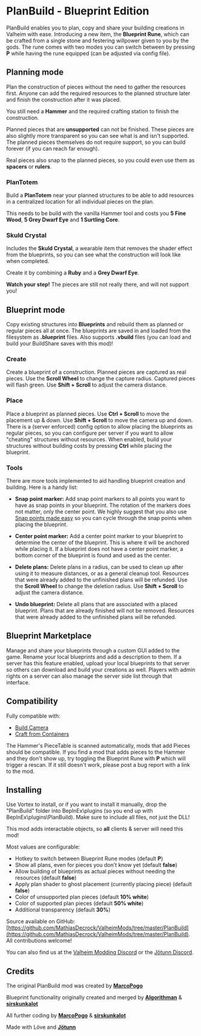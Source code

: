 ﻿# PlanBuild - Blueprint Edition

PlanBuild enables you to plan, copy and share your building creations in Valheim with ease. Introducing a new item, the **Blueprint Rune**, which can be crafted from a single stone and festering willpower given to you by the gods. The rune comes with two modes you can switch between by pressing **P** while having the rune equipped (can be adjusted via config file).

## Planning mode

Plan the construction of pieces without the need to gather the resources first. Anyone can add the required resources to the planned structure later and finish the construction after it was placed.

You still need a **Hammer** and the required crafting station to finish the construction.

Planned pieces that are **unsupported** can not be finished. These pieces are also slightly more transparent so you can see what is and isn't supported. The planned pieces themselves do not require support, so you can build forever (if you can reach far enough).

Real pieces also snap to the planned pieces, so you could even use them as **spacers** or **rulers**.

### PlanTotem

Build a **PlanTotem** near your planned structures to be able to add resources in a centralized location for all individual pieces on the plan.

This needs to be build with the vanilla Hammer tool and costs you **5 Fine Wood**, **5 Grey Dwarf Eye** and **1 Surtling Core**.

### Skuld Crystal

Includes the **Skuld Crystal**, a wearable item that removes the shader effect from the blueprints, so you can see what the construction will look like when completed.

Create it by combining a **Ruby** and a **Grey Dwarf Eye**.

**Watch your step!** The pieces are still not really there, and will not support you!

## Blueprint mode

Copy existing structures into **Blueprints** and rebuild them as planned or regular pieces all at once. The blueprints are saved in and loaded from the filesystem as **.blueprint** files. Also supports **.vbuild** files (you can load and build your BuildShare saves with this mod)!

### Create

Create a blueprint of a construction. Planned pieces are captured as real pieces. Use the **Scroll Wheel** to change the capture radius. Captured pieces will flash green. Use **Shift + Scroll** to adjust the camera distance.

### Place

Place a blueprint as planned pieces. Use **Ctrl + Scroll** to move the placement up & down. Use **Shift + Scroll** to move the camera up and down. There is a (server enforced) config option to allow placing the blueprints as regular pieces, so you can configure per server if you want to allow "cheating" structures without resources. When enabled, build your structures without building costs by pressing **Ctrl** while placing the blueprint.

### Tools

There are more tools implemented to aid handling blueprint creation and building. Here is a handy list:

* **Snap point marker:** Add snap point markers to all points you want to have as snap points in your blueprint. The rotation of the markers does not matter, only the center point. We highly suggest that you also use [Snap points made easy](https://www.nexusmods.com/valheim/mods/299)﻿ so you can cycle through the snap points when placing the blueprint.

* **Center point marker:** Add a center point marker to your blueprint to determine the center of the blueprint. This is where it will be anchored while placing it. If a blueprint does not have a center point marker, a bottom corner of the blueprint is found and used as the center.

* **Delete plans:** Delete plans in a radius, can be used to clean up after using it to measure distances, or as a general cleanup tool. Resources that were already added to the unfinished plans will be refunded. Use the **Scroll Wheel** to change the deletion radius. Use **Shift + Scroll** to adjust the camera distance.

* **Undo blueprint:** Delete all plans that are associated with a placed blueprint. Plans that are already finished will not be removed. Resources that were already added to the unfinished plans will be refunded.

## Blueprint Marketplace

Manage and share your blueprints through a custom GUI added to the game. Rename your local blueprints and add a description to them. If a server has this feature enabled, upload your local blueprints to that server so others can download and build your creations as well. Players with admin rights on a server can also manage the server side list through that interface.

## Compatibility

Fully compatible with:
* [Build Camera](https://www.nexusmods.com/valheim/mods/226)﻿
* [Craft from Containers](https://www.nexusmods.com/valheim/mods/40)﻿

The Hammer's PieceTable is scanned automatically, mods that add Pieces should be compatible. If you find a mod that adds pieces to the Hammer and they don't show up, try toggling the Blueprint Rune with **P** which will trigger a rescan. If it still doesn't work, please post a bug report with a link to the mod.

## Installing

Use Vortex to install, or if you want to install it manually, drop the "PlanBuild" folder into BepInEx\plugins (so you end up with BepInEx\plugins\PlanBuild). Make sure to include all files, not just the DLL!

This mod adds interactable objects, so **all** clients & server will need this mod!

Most values are configurable:

* Hotkey to switch between Blueprint Rune modes (default **P**)
* Show all plans, even for pieces you don't know yet (default **false**)
* Allow building of blueprints as actual pieces without needing the resources (default **false**)
* Apply plan shader to ghost placement (currently placing piece) (default **false**)
* Color of unsupported plan pieces (default **10% white**)
* Color of supported plan pieces (default **50% white**)
* Additional transparency (default **30%**)

Source available on GitHub: [https://github.com/MathiasDecrock/ValheimMods/tree/master/PlanBuild](https://github.com/MathiasDecrock/ValheimMods/tree/master/PlanBuild)﻿. All contributions welcome!

You can also find us at the [Valheim Modding Discord](https://discord.gg/RBq2mzeu4z) or the [Jötunn Discord](https://discord.gg/DdUt6g7gyA).

## Credits

The original PlanBuild mod was created by **[MarcoPogo](https://github.com/MathiasDecrock)**

Blueprint functionality originally created and merged by **[Algorithman](https://github.com/Algorithman)** & **[sirskunkalot](https://github.com/sirskunkalot)**

All further coding by **[MarcoPogo](https://github.com/MathiasDecrock)** & **[sirskunkalot](https://github.com/sirskunkalot)**

Made with Löve and **[Jötunn](https://github.com/Valheim-Modding/Jotunn)**